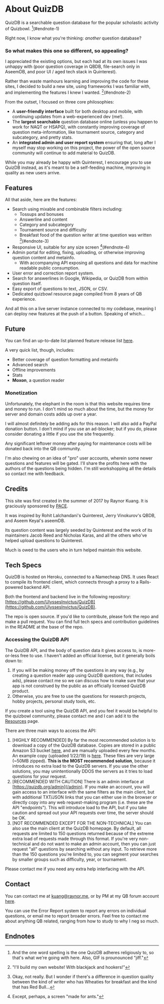 # About QuizDB

QuizDB is a searchable question database for the popular scholastic activity of Quizbowl. [^1](#endnote-1)

Right now, I know what you're thinking: _another_ question database?

### So what makes this one so different, so appealing?

I appreciated the existing options, but each had at its own issues I was unhappy with (poor question coverage in QBDB, file-search only in AseemDB, and poor UI / aged tech stack in Quinterest).

Rather than waste manhours learning and improving the code for these sites, I decided to build a new site, using frameworks I was familiar with, and implementing the features I knew I wanted. [^2](#endnote-2)

From the outset, I focused on three core philosophies:

- A **user-friendly interface** built for both desktop and mobile, with continuing updates from a web-experienced dev (me!).
- The **largest searchable** question database online (unless you happen to work for NAQT or HSAPQ), with constantly improving coverage of question meta-information, like tournament source, category and subcategory, and pretty stats.
- An **integrated admin and user report system** ensuring that, long after I myself may stop working on this project, the power of the open source community will continue to add material to QuizDB.

While you may already be happy with Quinterest, I encourage you to use QuizDB instead, as it's meant to be a self-feeding machine, improving in quality as new users arrive.

## Features

All that aside, here are the features:

- Search using mixable and combinable filters including:
  - Tossups and bonuses
  - Answerline and content
  - Category and subcategory
  - Tournament source and difficulty
  - Breakfast food of the question writer at time question was written [^3](#endnote-3)
- Responsive UI, suitable for any size screen [^4](#endnote-4)
- Admin portal for editing, fixing, uploading, or otherwise improving question content and metainfo.
  - With accompanying API exposing all questions and data for machine readable public consumption.
- User error and correction report system.
- Search for answerlines in Google, Wikipedia, or QuizDB from within question itself.
- Easy export of questions to text, JSON, or CSV.
- Dedicated quizbowl resource page compiled from 8 years of QB experience.

And all this on a live server instance connected to my codebase, meaning I can deploy new features at the push of a button. Speaking of which...

## Future

You can find an up-to-date list planned feature release list [here](/future).

A very quick list, though, includes:

- Better coverage of question formatting and metainfo
- Advanced search
- Offline improvements
- Stats
- **Moxon**, a question reader

### Monetization

Unfortunately, the elephant in the room is that this website requires time and money to run. I don't mind so much about the time, but the money for server and domain costs adds up over a year.

I will almost definitely be adding ads for this reason. I will also add a PayPal donation button. I don't mind if you use an ad-blocker; but if you do, please consider donating a little if you use the site frequently.

Any significant leftover money after paying for maintenance costs will be donated back into the QB community.

I'm also chewing on an idea of "pro" user accounts, wherein some newer questions and features will be gated. I'll share the profits here with the authors of the questions being hidden. I'm still workshopping all the details so contact me with feedback.

<div id='credits' class='anchor'></div>

## Credits

This site was first created in the summer of 2017 by Raynor Kuang. It is graciously sponsored by [PACE](https://www.pace-nsc.org/).

It was inspired by Rohit Lalchandani's Quinterest, Jerry Vinokurov's QBDB, and Aseem Keyal's aseemDB.

Its question content was largely seeded by Quinterest and the work of its maintainers Jacob Reed and Nicholas Karas, and all the others who've helped upload questions to Quinterest.

Much is owed to the users who in turn helped maintain this website.

## Tech Specs

QuizDB is hosted on Heroku, connected to a Namecheap DNS. It uses React to compile its frontend client, which connects through a proxy to a Rails-powered backend API.

Both the frontend and backend live in the following repository: [https://github.com/UlyssesInvictus/QuizDB](https://github.com/UlyssesInvictus/QuizDB).

The repo is open source. If you'd like to contribute, please fork the repo and make a pull request. You can find full tech specs and contribution guidelines in the README at the base of the repo.

<div id='api' class='anchor'></div>

### Accessing the QuizDB API

The QuizDB API, and the body of question data it gives access to, is more-or-less free to use. I haven't added an official license, but it generally boils down to:
1. If you will be making money off the questions in any way (e.g., by creating a question reader app using QuizDB questions, that includes ads), please contact me so we can discuss how to make sure that your app is not construed by the public as an officially licensed QuizDB product.
2. Otherwise, you are free to use the questions for research projects, hobby projects, personal study tools, etc.

If you create a tool using the QuizDB API, and you feel it would be helpful to the quizbowl community, please contact me and I can add it to the [Resources](/resources) page.

There are three main ways to access the API:
1. [HIGHLY RECOMMENDED] By far the most recommended solution is to download a copy of the QuizDB database. Copies are stored in a public Amazon S3 bucket [here](https://s3.console.aws.amazon.com/s3/buckets/quizdb-public/?region=us-east-1&tab=overview), and are manually uploaded every few months. An example copy (uploaded 1/22/19) is [here](https://s3.amazonaws.com/quizdb-public/quizdb-01222019.sql.zip). These files are very large (~50MB zipped). **This is the MOST recommended solution**, because it introduces no extra load to the QuizDB servers. If you use the other solutions, you may unintentionally DDOS the servers as it tries to load questions for your request.
2. [RECOMMENDED WITH CAUTION] There is an admin interface at [https://quizdb.org/admin](/admin). If you make an account, you will gain access to an interface with the same filters as the main client, but with additional TXT/JSON links that you can either use in the browser or directly copy into any web request-making program (i.e. these are the API "endpoints"). This will introduce load to the API, but if you take caution and spread out your API requests over time, the server should be OK.
3. [NOT RECOMMENDED EXCEPT FOR THE NON-TECHNICAL] You can also use the main client at the QuizDB homepage. By default, all requests are limited to 150 questions returned because of the extreme extra load of requests made through this format. If you're very non-technical and do not want to make an admin account, then you can just request "all" questions by searching without any input. To retrieve more than the 150 questions you're limited to, you can segment your searches by smaller groups such as difficulty, year, or tournament.

Please contact me if you need any extra help interfacing with the API.

<div id='contact' class='anchor'></div>

## Contact

You can contact me at [kuang@raynor.me](mailto:kuang@raynor.me), or by PM at my QB forum account [here](http://hsquizbowl.org/forums/memberlist.php?mode=viewprofile&u=5867).

You can use the Error Report system to report any errors on individual questions, or email me to report broader errors. Feel free to contact me about anything QB related, ranging from how to study to why I neg so much.

## Endnotes

<div id='endnote-1' class='anchor'></div>

[^1]: And the one word spelling is the one QuizDB adheres religiously to, so that's what we're going with here. Also, GIF is prounounced "jiff."

<div id='endnote-2' class='anchor'></div>

[^2]: "I'll build my own website! With blackjack and hookers!"

<div id='endnote-3' class='anchor'></div>

[^3]: Okay, not really. But I wonder if there's a difference in question quality between the kind of writer who has Wheaties for breakfast and the kind that has Red Bull...

<div id='endnote-4' class='anchor'></div>

[^4]: Except, perhaps, a screen "made for ants."
